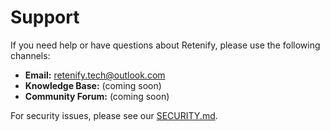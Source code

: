 # Support

If you need help or have questions about Retenify, please use the following channels:

- **Email:** [retenify.tech@outlook.com](mailto:retenify.tech@outlook.com)
- **Knowledge Base:** (coming soon)
- **Community Forum:** (coming soon)

For security issues, please see our [SECURITY.md](./SECURITY.md).
